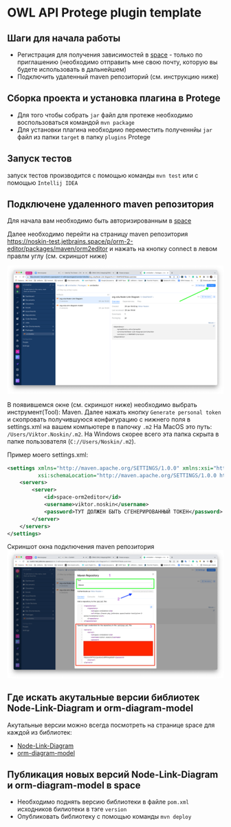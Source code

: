 # OWL API Protege plugin template

## Шаги для начала работы 
* Регистрация для получения зависимостей  в [space](https://noskin-test.jetbrains.space/) - только по приглашению (необходимо отправить мне свою почту, которую вы будете использовать в дальнейшем)
* Подключить удаленный maven репозиторий (см. инструкцию ниже)

## Сборка проекта и установка плагина в Protege 
* Для того чтобы собрать `jar` файл для протеже необходимо воспользоваться командой `mvn package`
* Для установки плагина необходиио переместить полученнйы `jar` файл из папки `target` в папку `plugins` Protege

## Запуск тестов
запуск тестов производится с помощью команды `mvn test` или с помощью `Intellij IDEA`

## Подключене удаленного maven репозитория

Для начала вам необходимо быть авторизированным в [space](https://noskin-test.jetbrains.space/)

Далее необходимо перейти на страницу maven репозитория https://noskin-test.jetbrains.space/p/orm-2-editor/packages/maven/orm2editor и нажать на кнопку connect в левом правлм углу (см. скриншот ниже)

![images/repository-image.png](images/repository-image.png)

В появившемся окне (см. скриншот ниже) необходимо выбрать инструмент(Tool): Maven. Далее нажать кнопку `Generate personal token` и скопровать получившуюся конфигурацию с нижнего поля в settings.xml на вашем компьютере в папочку `.m2`
На MacOS это путь: `/Users/Viktor.Noskin/.m2`. На Windows скорее всего эта папка скрыта в папке пользователя (`C://Users/Noskin/.m2`).

Пример моего settings.xml: 

```xml
<settings xmlns="http://maven.apache.org/SETTINGS/1.0.0" xmlns:xsi="http://www.w3.org/2001/XMLSchema-instance"
          xsi:schemaLocation="http://maven.apache.org/SETTINGS/1.0.0 https://maven.apache.org/xsd/settings-1.0.0.xsd">
    <servers>
        <server>
            <id>space-orm2editor</id>
            <username>viktor.noskin</username>
            <password>ТУТ ДОЛЖЕН БЫТЬ СГЕНЕРИРОВАННЫЙ ТОКЕН</password>
        </server>
    </servers>
</settings>
```

Скриншот окна подключения maven репозитория
![images/repository-connect-image.png](images/repository-connect-image.png)

## Где искать акутальные версии библиотек Node-Link-Diagram и orm-diagram-model
Акутальные версии можно всегда посмотреть на странице space для каждой из библиотек: 
* [Node-Link-Diagram](https://noskin-test.jetbrains.space/p/orm-2-editor/packages/maven/orm2editor/org.vstu/Node-Link-Diagram)
* [orm-diagram-model](https://noskin-test.jetbrains.space/p/orm-2-editor/packages/maven/orm2editor/org.vstu/orm-diagram-model)

## Публикация новых версий Node-Link-Diagram и orm-diagram-model в space
* Необходимо поднять версию библиотеки в файле `pom.xml` исходников билиотеки в тэге `version`
* Опубликовать библиотеку с помощью команды `mvn deploy`
